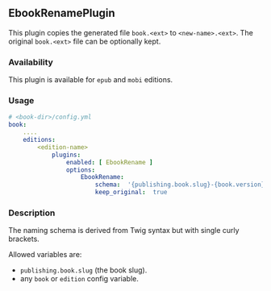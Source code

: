 ## EbookRenamePlugin

This plugin copies the generated file `book.<ext>` to `<new-name>.<ext>`. 
The original `book.<ext>` file can be optionally kept.

### Availability

This plugin is available for `epub` and `mobi` editions.

### Usage

~~~.yaml
# <book-dir>/config.yml 
book:
    ....
    editions:
        <edition-name>
            plugins:
                enabled: [ EbookRename ]
                options:
                    EbookRename:
                        schema:  '{publishing.book.slug}-{book.version}' 
                        keep_original:  true                
~~~ 

### Description

The naming schema is derived from Twig syntax but with single curly brackets.

Allowed variables are:

- `publishing.book.slug` (the book slug).
- any `book` or `edition` config variable.

